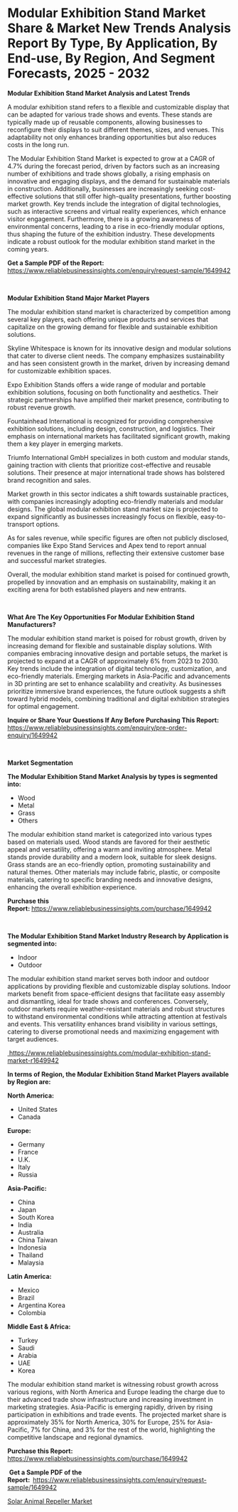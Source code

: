 <p><h1>Modular Exhibition Stand Market Share & Market New Trends Analysis Report By Type, By Application, By End-use, By Region, And Segment Forecasts, 2025 - 2032</h1></p><p><strong>Modular Exhibition Stand Market Analysis and Latest Trends</strong></p>
<p><p>A modular exhibition stand refers to a flexible and customizable display that can be adapted for various trade shows and events. These stands are typically made up of reusable components, allowing businesses to reconfigure their displays to suit different themes, sizes, and venues. This adaptability not only enhances branding opportunities but also reduces costs in the long run.</p><p>The Modular Exhibition Stand Market is expected to grow at a CAGR of 4.7% during the forecast period, driven by factors such as an increasing number of exhibitions and trade shows globally, a rising emphasis on innovative and engaging displays, and the demand for sustainable materials in construction. Additionally, businesses are increasingly seeking cost-effective solutions that still offer high-quality presentations, further boosting market growth. Key trends include the integration of digital technologies, such as interactive screens and virtual reality experiences, which enhance visitor engagement. Furthermore, there is a growing awareness of environmental concerns, leading to a rise in eco-friendly modular options, thus shaping the future of the exhibition industry. These developments indicate a robust outlook for the modular exhibition stand market in the coming years.</p></p>
<p><strong>Get a Sample PDF of the Report:&nbsp;</strong> <a href="https://www.reliablebusinessinsights.com/enquiry/request-sample/1649942?utm_campaign=2187&utm_medium=2&utm_source=Github&utm_content=ia&utm_term=17022025&utm_id=modular-exhibition-stand">https://www.reliablebusinessinsights.com/enquiry/request-sample/1649942</a></p>
<p>&nbsp;</p>
<p><strong>Modular Exhibition Stand Major Market Players</strong></p>
<p><p>The modular exhibition stand market is characterized by competition among several key players, each offering unique products and services that capitalize on the growing demand for flexible and sustainable exhibition solutions.</p><p>Skyline Whitespace is known for its innovative design and modular solutions that cater to diverse client needs. The company emphasizes sustainability and has seen consistent growth in the market, driven by increasing demand for customizable exhibition spaces.</p><p>Expo Exhibition Stands offers a wide range of modular and portable exhibition solutions, focusing on both functionality and aesthetics. Their strategic partnerships have amplified their market presence, contributing to robust revenue growth.</p><p>Fountainhead International is recognized for providing comprehensive exhibition solutions, including design, construction, and logistics. Their emphasis on international markets has facilitated significant growth, making them a key player in emerging markets.</p><p>Triumfo International GmbH specializes in both custom and modular stands, gaining traction with clients that prioritize cost-effective and reusable solutions. Their presence at major international trade shows has bolstered brand recognition and sales.</p><p>Market growth in this sector indicates a shift towards sustainable practices, with companies increasingly adopting eco-friendly materials and modular designs. The global modular exhibition stand market size is projected to expand significantly as businesses increasingly focus on flexible, easy-to-transport options.</p><p>As for sales revenue, while specific figures are often not publicly disclosed, companies like Expo Stand Services and Apex tend to report annual revenues in the range of millions, reflecting their extensive customer base and successful market strategies.</p><p>Overall, the modular exhibition stand market is poised for continued growth, propelled by innovation and an emphasis on sustainability, making it an exciting arena for both established players and new entrants.</p></p>
<p>&nbsp;</p>
<p><strong>What Are The Key Opportunities For Modular Exhibition Stand Manufacturers?</strong></p>
<p><p>The modular exhibition stand market is poised for robust growth, driven by increasing demand for flexible and sustainable display solutions. With companies embracing innovative design and portable setups, the market is projected to expand at a CAGR of approximately 6% from 2023 to 2030. Key trends include the integration of digital technology, customization, and eco-friendly materials. Emerging markets in Asia-Pacific and advancements in 3D printing are set to enhance scalability and creativity. As businesses prioritize immersive brand experiences, the future outlook suggests a shift toward hybrid models, combining traditional and digital exhibition strategies for optimal engagement.</p></p>
<p><strong>Inquire or Share Your Questions If Any Before Purchasing This Report:</strong> <a href="https://www.reliablebusinessinsights.com/enquiry/pre-order-enquiry/1649942?utm_campaign=2187&utm_medium=2&utm_source=Github&utm_content=ia&utm_term=17022025&utm_id=modular-exhibition-stand">https://www.reliablebusinessinsights.com/enquiry/pre-order-enquiry/1649942</a></p>
<p>&nbsp;</p>
<p><strong>Market Segmentation</strong></p>
<p><strong>The Modular Exhibition Stand Market Analysis by types is segmented into:</strong></p>
<p><ul><li>Wood</li><li>Metal</li><li>Grass</li><li>Others</li></ul></p>
<p><p>The modular exhibition stand market is categorized into various types based on materials used. Wood stands are favored for their aesthetic appeal and versatility, offering a warm and inviting atmosphere. Metal stands provide durability and a modern look, suitable for sleek designs. Grass stands are an eco-friendly option, promoting sustainability and natural themes. Other materials may include fabric, plastic, or composite materials, catering to specific branding needs and innovative designs, enhancing the overall exhibition experience.</p></p>
<p><strong>Purchase this Report:&nbsp;</strong><a href="https://www.reliablebusinessinsights.com/purchase/1649942?utm_campaign=2187&utm_medium=2&utm_source=Github&utm_content=ia&utm_term=17022025&utm_id=modular-exhibition-stand">https://www.reliablebusinessinsights.com/purchase/1649942</a></p>
<p>&nbsp;</p>
<p><strong>The Modular Exhibition Stand Market Industry Research by Application is segmented into:</strong></p>
<p><ul><li>Indoor</li><li>Outdoor</li></ul></p>
<p><p>The modular exhibition stand market serves both indoor and outdoor applications by providing flexible and customizable display solutions. Indoor markets benefit from space-efficient designs that facilitate easy assembly and dismantling, ideal for trade shows and conferences. Conversely, outdoor markets require weather-resistant materials and robust structures to withstand environmental conditions while attracting attention at festivals and events. This versatility enhances brand visibility in various settings, catering to diverse promotional needs and maximizing engagement with target audiences.</p></p>
<p><a href="https://www.reliablebusinessinsights.com/modular-exhibition-stand-market-r1649942?utm_campaign=2187&utm_medium=2&utm_source=Github&utm_content=ia&utm_term=17022025&utm_id=modular-exhibition-stand">&nbsp;https://www.reliablebusinessinsights.com/modular-exhibition-stand-market-r1649942</a></p>
<p><strong>In terms of Region, the Modular Exhibition Stand Market Players available by Region are:</strong></p>
<p>
    <p> <strong> North America: </strong>
        <ul>
            <li>United States</li>
            <li>Canada</li>
        </ul>
        </p> 
    <p> <strong> Europe: </strong>
        <ul>
            <li>Germany</li>
            <li>France</li>
            <li>U.K.</li>
            <li>Italy</li>
            <li>Russia</li>
        </ul>
        </p> 
    <p> <strong> Asia-Pacific: </strong>
        <ul>
            <li>China</li>
            <li>Japan</li>
            <li>South Korea</li>
            <li>India</li>
            <li>Australia</li>
            <li>China Taiwan</li>
            <li>Indonesia</li>
            <li>Thailand</li>
            <li>Malaysia</li>
        </ul>
        </p> 
    <p> <strong> Latin America: </strong>
        <ul>
            <li>Mexico</li>
            <li>Brazil</li>
            <li>Argentina Korea</li>
            <li>Colombia</li>
        </ul>
        </p> 
    <p> <strong> Middle East & Africa: </strong>
        <ul>
            <li>Turkey</li>
            <li>Saudi</li>
            <li>Arabia</li>
            <li>UAE</li>
            <li>Korea</li>
        </ul>
    </p>
    </p>
<p><p>The modular exhibition stand market is witnessing robust growth across various regions, with North America and Europe leading the charge due to their advanced trade show infrastructure and increasing investment in marketing strategies. Asia-Pacific is emerging rapidly, driven by rising participation in exhibitions and trade events. The projected market share is approximately 35% for North America, 30% for Europe, 25% for Asia-Pacific, 7% for China, and 3% for the rest of the world, highlighting the competitive landscape and regional dynamics.</p></p>
<p><strong>Purchase this Report: </strong><a href="https://www.reliablebusinessinsights.com/purchase/1649942?utm_campaign=2187&utm_medium=2&utm_source=Github&utm_content=ia&utm_term=17022025&utm_id=modular-exhibition-stand">https://www.reliablebusinessinsights.com/purchase/1649942</a></p>
<p>&nbsp;<strong>Get a Sample PDF of the Report:&nbsp;&nbsp;</strong><a href="https://www.reliablebusinessinsights.com/enquiry/request-sample/1649942?utm_campaign=2187&utm_medium=2&utm_source=Github&utm_content=ia&utm_term=17022025&utm_id=modular-exhibition-stand">https://www.reliablebusinessinsights.com/enquiry/request-sample/1649942</a></p>
<p><strong></strong></p>
<p><p><a href="https://github.com/sca704osol/Market-Research-Report-List-1/blob/main/solar-animal-repeller-market.md?utm_campaign=2187&utm_medium=2&utm_source=Github&utm_content=ia&utm_term=17022025&utm_id=modular-exhibition-stand">Solar Animal Repeller Market</a></p></p>